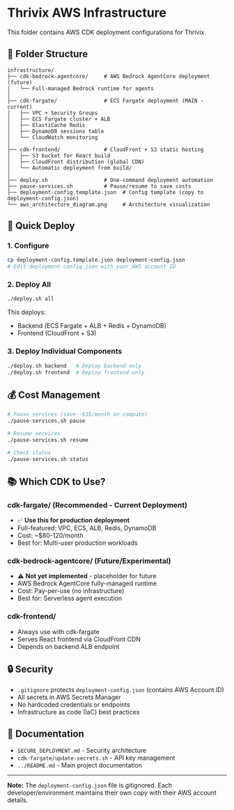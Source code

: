 # Thrivix AWS Infrastructure

This folder contains AWS CDK deployment configurations for Thrivix.

## 📁 Folder Structure

```
infrastructure/
├── cdk-bedrock-agentcore/     # AWS Bedrock AgentCore deployment (future)
│   └── Full-managed Bedrock runtime for agents
│
├── cdk-fargate/               # ECS Fargate deployment (MAIN - current)
│   ├── VPC + Security Groups
│   ├── ECS Fargate cluster + ALB
│   ├── ElastiCache Redis
│   ├── DynamoDB sessions table
│   └── CloudWatch monitoring
│
├── cdk-frontend/              # CloudFront + S3 static hosting
│   ├── S3 bucket for React build
│   ├── CloudFront distribution (global CDN)
│   └── Automatic deployment from build/
│
├── deploy.sh                  # One-command deployment automation
├── pause-services.sh          # Pause/resume to save costs
├── deployment-config.template.json  # Config template (copy to deployment-config.json)
└── aws_architecture_diagram.png     # Architecture visualization
```

## 🚀 Quick Deploy

### 1. Configure
```bash
cp deployment-config.template.json deployment-config.json
# Edit deployment-config.json with your AWS account ID
```

### 2. Deploy All
```bash
./deploy.sh all
```

This deploys:
- Backend (ECS Fargate + ALB + Redis + DynamoDB)
- Frontend (CloudFront + S3)

### 3. Deploy Individual Components
```bash
./deploy.sh backend   # Deploy backend only
./deploy.sh frontend  # Deploy frontend only
```

## 💰 Cost Management

```bash
# Pause services (save ~$35/month on compute)
./pause-services.sh pause

# Resume services
./pause-services.sh resume

# Check status
./pause-services.sh status
```

## 📚 Which CDK to Use?

### **cdk-fargate/** (Recommended - Current Deployment)
- ✅ **Use this for production deployment**
- Full-featured: VPC, ECS, ALB, Redis, DynamoDB
- Cost: ~$80-120/month
- Best for: Multi-user production workloads

### **cdk-bedrock-agentcore/** (Future/Experimental)
- ⚠️ **Not yet implemented** - placeholder for future
- AWS Bedrock AgentCore fully-managed runtime
- Cost: Pay-per-use (no infrastructure)
- Best for: Serverless agent execution

### **cdk-frontend/**
- Always use with cdk-fargate
- Serves React frontend via CloudFront CDN
- Depends on backend ALB endpoint

## 🔒 Security

- `.gitignore` protects `deployment-config.json` (contains AWS Account ID)
- All secrets in AWS Secrets Manager
- No hardcoded credentials or endpoints
- Infrastructure as code (IaC) best practices

## 📖 Documentation

- `SECURE_DEPLOYMENT.md` - Security architecture
- `cdk-fargate/update-secrets.sh` - API key management
- `../README.md` - Main project documentation

---

**Note:** The `deployment-config.json` file is gitignored. Each developer/environment maintains their own copy with their AWS account details.
